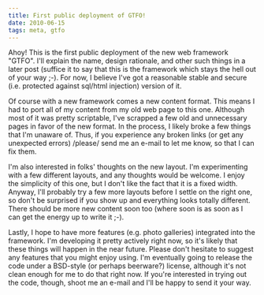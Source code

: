 ```yaml
---
title: First public deployment of GTFO!
date: 2010-06-15
tags: meta, gtfo
---
```


Ahoy! This is the first public deployment of the new web framework "GTFO". I'll
explain the name, design rationale, and other such things in a later post
(suffice it to say that this is the framework which stays the hell out of your
way ;-). For now, I believe I've got a reasonable stable and secure (i.e.
protected against sql/html injection) version of it.

Of course with a new framework comes a new content format. This means I had to
port all of my content from my old web page to this one. Although most of it
was pretty scriptable, I've scrapped a few old and unnecessary pages in favor
of the new format. In the process, I likely broke a few things that I'm unaware
of. Thus, if you experience any broken links (or get any unexpected errors)
/please/ send me an e-mail to let me know, so that I can fix them.

I'm also interested in folks' thoughts on the new layout. I'm experimenting
with a few different layouts, and any thoughts would be welcome.  I enjoy the
simplicity of this one, but I don't like the fact that it is a fixed width.
Anyway, I'll probably try a few more layouts before I settle on the right one,
so don't be surprised if you show up and everything looks totally different.
There should be more new content soon too (where soon is as soon as I can get
the energy up to write it ;-).

Lastly, I hope to have more features (e.g. photo galleries) integrated into the
framework. I'm developing it pretty actively right now, so it's likely that
these things will happen in the near future. Please don't hesitate to suggest
any features that you might enjoy using. I'm eventually going to release the
code under a BSD-style (or perhaps beerware?) license, although it's not clean
enough for me to do that right now. If you're interested in trying out the
code, though, shoot me an e-mail and I'll be happy to send it your way.
